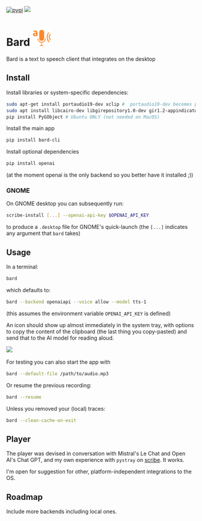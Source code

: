 [![pypi](https://img.shields.io/pypi/v/bard-cli)](https://pypi.org/project/bard-cli)
![](https://img.shields.io/python/required-version-toml?tomlFilePath=https%3A%2F%2Fraw.githubusercontent.com%2Fperrette%2Fbard%2Frefs%2Fheads%2Fmain%2Fpyproject.toml)

# Bard  <img src="https://github.com/perrette/bard/raw/main/bard_data/share/icon.png" width=48px>

Bard is a text to speech client that integrates on the desktop

## Install

Install libraries or system-specific dependencies:

```bash
sudo apt-get install portaudio19-dev xclip #  portaudio19-dev becomes portaudio with Homebrew
sudo apt install libcairo-dev libgirepository1.0-dev gir1.2-appindicator3-0.1  # Ubuntu ONLY (not needed on MacOS)
pip install PyGObject # Ubuntu ONLY (not needed on MacOS)
```

Install the main app

```bash
pip install bard-cli
```

Install optional dependencies
```bash
pip install openai
```
(at the moment openai is the only backend so you better have it installed ;))


### GNOME

On GNOME desktop you can subsequently run:
```bash
scribe-install [...] --openai-api-key $OPENAI_API_KEY
```
to produce a `.desktop` file for GNOME's quick-launch
(the `[...]` indicates any argument that `bard` takes)

## Usage

In a terminal:

```bash
bard
```
which defaults to:
```bash
bard --backend openaiapi --voice allow --model tts-1
```
(this assumes the environment variable `OPENAI_API_KEY` is defined)

An icon should show up almost immediately in the system tray, with options to copy the content of the clipboard (the last thing you copy-pasted)
and send that to the AI model for reading aloud.

<img src=https://github.com/user-attachments/assets/a90ccd1c-7431-4554-9d41-0e9c1b4399f2 width=300px>

For testing you can also start the app with

```bash
bard --default-file /path/to/audio.mp3
```

Or resume the previous recording:
```bash
bard --resume
```

Unless you removed your (local) traces:

```bash
bard --clean-cache-on-exit
```

## Player

The player was devised in conversation with Mistral's Le Chat and Open AI's Chat GPT, and my own experience with `pystray` on [scribe](https://github.com/perrette/scribe). It works.

I'm open for suggestion for other, platform-independent integrations to the OS.


## Roadmap

Include more backends including local ones.
